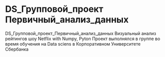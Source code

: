 # DS_Групповой_проект Первичный_анализ_данных
DS_Групповой_проект_Первичный_анализ_данных Визуальный анализ рейтингов шоу Netflix with Numpy, Pyton
Проект выполнялся в группе во время обучения на Data sciens в Корпоративном Университете Сбербанка
